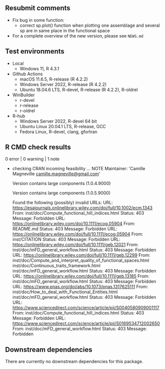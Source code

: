 ## Resubmit comments

* Fix bug in some function:
  * correct sp.plot() function when plotting one assemblage and several sp 
  are in same place in the functional space
* For a complete overview of the new version, please see `NEWS.md`

## Test environments

* Local
  * Windows 11, R 4.3.1
* Github Actions
  * macOS 11.6.5, R-release (R 4.2.2)
  * Windows Server 2022, R-release (R 4.2.2)
  * Ubuntu 18.04.6 LTS, R-devel, R-release (R 4.2.2), R-oldrel
* WinBuilder
  * r-devel
  * r-release
  * r-oldrel
* R-hub
  * Windows Server 2022, R-devel 64 bit
  * Ubuntu Linux 20.04.1 LTS, R-release, GCC
  * Fedora Linux, R-devel, clang, gfortran


## R CMD check results

0 error | 0 warning | 1 note

* checking CRAN incoming feasibility ... NOTE
  Maintainer: 'Camille Magneville <camille.magneville@gmail.com>'
  
  Version contains large components (1.0.4.9000)
  
  Version contains large components (1.0.5.9000)
  
  Found the following (possibly) invalid URLs:
    URL: https://esajournals.onlinelibrary.wiley.com/doi/full/10.1002/ecm.1343
      From: inst/doc/Compute_functional_hill_indices.html
      Status: 403
      Message: Forbidden
    URL: https://onlinelibrary.wiley.com/doi/10.1111/ecog.05904
      From: README.md
      Status: 403
      Message: Forbidden
    URL: https://onlinelibrary.wiley.com/doi/full/10.1111/ecog.05904
      From: inst/CITATION
      Status: 403
      Message: Forbidden
    URL: https://onlinelibrary.wiley.com/doi/full/10.1111/geb.12021
      From: inst/doc/mFD_general_workflow.html
      Status: 403
      Message: Forbidden
    URL: https://onlinelibrary.wiley.com/doi/full/10.1111/geb.12299
      From: inst/doc/Compute_and_interpret_quality_of_functional_spaces.html
            inst/doc/Continuous_traits_framework.html
            inst/doc/mFD_general_workflow.html
      Status: 403
      Message: Forbidden
    URL: https://onlinelibrary.wiley.com/doi/full/10.1111/geb.13185
      From: inst/doc/mFD_general_workflow.html
      Status: 403
      Message: Forbidden
    URL: https://www.pnas.org/doi/abs/10.1073/pnas.1317625111
      From: inst/doc/How_to_deal_with_Functional_Entities.html
            inst/doc/mFD_general_workflow.html
      Status: 403
      Message: Forbidden
    URL: https://www.sciencedirect.com/science/article/pii/S0040580909001117
      From: inst/doc/Compute_functional_hill_indices.html
      Status: 403
      Message: Forbidden
    URL: https://www.sciencedirect.com/science/article/pii/S0169534712002650
      From: inst/doc/mFD_general_workflow.html
      Status: 403
      Message: Forbidden


## Downstream dependencies

There are currently no downstream dependencies for this package.

